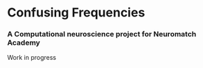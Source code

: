 # Confusing Frequencies
### A Computational neuroscience project for Neuromatch Academy
Work in progress